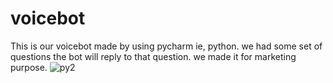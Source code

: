 # voicebot

This is our voicebot made by using pycharm ie, python.
we had some set of questions the bot will reply to that question.
we made it for marketing purpose.
![py2](https://user-images.githubusercontent.com/79742924/165962976-c440e355-682c-44fb-b4fb-8be001512298.jpg)

